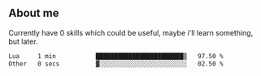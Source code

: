 ## About me
Currently have 0 skills which could be useful, maybe i'll learn something, but later.

<!--START_SECTION:waka-->

```txt
Lua     1 min           ████████████████████████▒   97.50 %
Other   0 secs          ▓░░░░░░░░░░░░░░░░░░░░░░░░   02.50 %
```

<!--END_SECTION:waka-->
